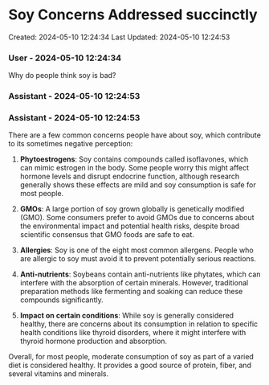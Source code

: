# Soy Concerns Addressed succinctly

Created: 2024-05-10 12:24:34
Last Updated: 2024-05-10 12:24:53

### User - 2024-05-10 12:24:34

Why do people think soy is bad?

### Assistant - 2024-05-10 12:24:53



### Assistant - 2024-05-10 12:24:53

There are a few common concerns people have about soy, which contribute to its sometimes negative perception:

1. **Phytoestrogens**: Soy contains compounds called isoflavones, which can mimic estrogen in the body. Some people worry this might affect hormone levels and disrupt endocrine function, although research generally shows these effects are mild and soy consumption is safe for most people.

2. **GMOs**: A large portion of soy grown globally is genetically modified (GMO). Some consumers prefer to avoid GMOs due to concerns about the environmental impact and potential health risks, despite broad scientific consensus that GMO foods are safe to eat.

3. **Allergies**: Soy is one of the eight most common allergens. People who are allergic to soy must avoid it to prevent potentially serious reactions.

4. **Anti-nutrients**: Soybeans contain anti-nutrients like phytates, which can interfere with the absorption of certain minerals. However, traditional preparation methods like fermenting and soaking can reduce these compounds significantly.

5. **Impact on certain conditions**: While soy is generally considered healthy, there are concerns about its consumption in relation to specific health conditions like thyroid disorders, where it might interfere with thyroid hormone production and absorption.

Overall, for most people, moderate consumption of soy as part of a varied diet is considered healthy. It provides a good source of protein, fiber, and several vitamins and minerals.

